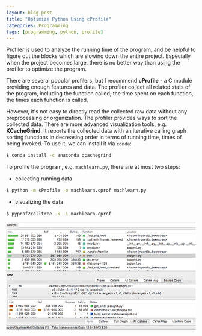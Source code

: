 ```yaml
---
layout: blog-post
title: "Optimize Python Using cProfile"
categories: Programming
tags: [programming, python, profile]
---
```


Profiler is used to analyze the running time of the program, and be helpful to figure out the blocks which are
slowing down the entire project. Especially when the project becomes large, there is no better way than using the
profiler to optimize the program.

There are several popular profilers, but I recommend **cProfile** - a C module providing enough features and data.
The profiler collect all related stats of the program, including the function called, the time spent on each function,
the times each function is called.

However, it's not easy to directly read the collected raw data without any preprocessing or organization. The profiler
provides ways to sort the collected data. There are more advanced visualization tools, e.g. **KCacheGrind**. It reports the
collected data with an iterative calling graph sorting functions in decreasing order in terms of running time, times
of being invoked. To use it, we can install it via `conda`:

```bash
$ conda install -c anaconda qcachegrind
```

To profile the program, e.g. `machlearn.py`, there are at most two steps:
- collecting running data

```bash
$ python -m cProfile -o machlearn.cprof machlearn.py
```

- visualizing the data

```bash
$ pyprof2calltree -k -i machlearn.cprof
```

<img class='inset center' src="/images/kcachegrind.png" width="600"/>

